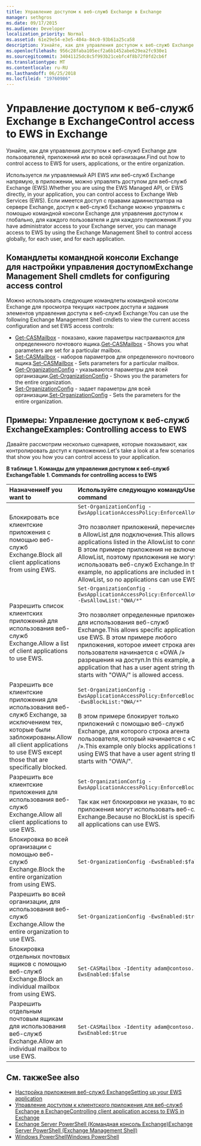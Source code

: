 ```yaml
---
title: Управление доступом к веб-служб Exchange в Exchange
manager: sethgros
ms.date: 09/17/2015
ms.audience: Developer
localization_priority: Normal
ms.assetid: 61e29e54-e3e5-404a-84c0-93b61a25ca58
description: Узнайте, как для управления доступом к веб-служб Exchange для пользователей, приложений или во всей организации.
ms.openlocfilehash: 956c28faba105ecf2a6b1452abe629ea2fc930e1
ms.sourcegitcommit: 34041125dc8c5f993b21cebfc4f8b72f0fd2cb6f
ms.translationtype: MT
ms.contentlocale: ru-RU
ms.lasthandoff: 06/25/2018
ms.locfileid: "19760986"
---
```

# <a name="control-access-to-ews-in-exchange"></a><span data-ttu-id="5faf8-103">Управление доступом к веб-служб Exchange в Exchange</span><span class="sxs-lookup"><span data-stu-id="5faf8-103">Control access to EWS in Exchange</span></span>

<span data-ttu-id="5faf8-104">Узнайте, как для управления доступом к веб-служб Exchange для пользователей, приложений или во всей организации.</span><span class="sxs-lookup"><span data-stu-id="5faf8-104">Find out how to control access to EWS for users, applications, or the entire organization.</span></span>
  
<span data-ttu-id="5faf8-105">Используется ли управляемый API EWS или веб-служб Exchange напрямую, в приложении, можно управлять доступом для веб-служб Exchange (EWS).</span><span class="sxs-lookup"><span data-stu-id="5faf8-105">Whether you are using the EWS Managed API, or EWS directly, in your application, you can control access to Exchange Web Services (EWS).</span></span> <span data-ttu-id="5faf8-106">Если имеется доступ с правами администратора на сервере Exchange, доступ к веб-служб Exchange можно управлять с помощью командной консоли Exchange для управления доступом к глобально, для каждого пользователя и для каждого приложения.</span><span class="sxs-lookup"><span data-stu-id="5faf8-106">If you have administrator access to your Exchange server, you can manage access to EWS by using the Exchange Management Shell to control access globally, for each user, and for each application.</span></span>
  
## <a name="exchange-management-shell-cmdlets-for-configuring-access-control"></a><span data-ttu-id="5faf8-107">Командлеты командной консоли Exchange для настройки управления доступом</span><span class="sxs-lookup"><span data-stu-id="5faf8-107">Exchange Management Shell cmdlets for configuring access control</span></span>
<span data-ttu-id="5faf8-108"><a name="bk_Cmdlets"> </a></span><span class="sxs-lookup"><span data-stu-id="5faf8-108"></span></span>

<span data-ttu-id="5faf8-109">Можно использовать следующие командлеты командной консоли Exchange для просмотра текущих настроек доступа и задания элементов управления доступа к веб-служб Exchange:</span><span class="sxs-lookup"><span data-stu-id="5faf8-109">You can use the following Exchange Management Shell cmdlets to view the current access configuration and set EWS access controls:</span></span>
  
- <span data-ttu-id="5faf8-110">[Get-CASMailbox](http://technet.microsoft.com/en-us/library/bb124754.aspx) - показано, какие параметры настраиваются для определенного почтового ящика.</span><span class="sxs-lookup"><span data-stu-id="5faf8-110">[Get-CASMailbox](http://technet.microsoft.com/en-us/library/bb124754.aspx) - Shows you what parameters are set for a particular mailbox.</span></span>   
- <span data-ttu-id="5faf8-111">[Set-CASMailbox](http://technet.microsoft.com/en-us/library/bb125264.aspx) - наборов параметров для определенного почтового ящика.</span><span class="sxs-lookup"><span data-stu-id="5faf8-111">[Set-CASMailbox](http://technet.microsoft.com/en-us/library/bb125264.aspx) - Sets parameters for a particular mailbox.</span></span>    
- <span data-ttu-id="5faf8-112">[Get-OrganizationConfig](http://technet.microsoft.com/en-us/library/aa997571.aspx) - указываются параметры для всей организации.</span><span class="sxs-lookup"><span data-stu-id="5faf8-112">[Get-OrganizationConfig](http://technet.microsoft.com/en-us/library/aa997571.aspx) - Shows you the parameters for the entire organization.</span></span>    
- <span data-ttu-id="5faf8-113">[Set-OrganizationConfig](http://technet.microsoft.com/en-us/library/aa997443.aspx) - задает параметры для всей организации.</span><span class="sxs-lookup"><span data-stu-id="5faf8-113">[Set-OrganizationConfig](http://technet.microsoft.com/en-us/library/aa997443.aspx) - Sets the parameters for the entire organization.</span></span> 

<span data-ttu-id="5faf8-114"><a name="bk_Examples"> </a></span><span class="sxs-lookup"><span data-stu-id="5faf8-114"></span></span>

## <a name="examples-controlling-access-to-ews"></a><span data-ttu-id="5faf8-115">Примеры: Управление доступом к веб-служб Exchange</span><span class="sxs-lookup"><span data-stu-id="5faf8-115">Examples: Controlling access to EWS</span></span>

<span data-ttu-id="5faf8-116">Давайте рассмотрим несколько сценариев, которые показывают, как контролировать доступ к приложению.</span><span class="sxs-lookup"><span data-stu-id="5faf8-116">Let's take a look at a few scenarios that show you how you can control access to your application.</span></span>
  
<span data-ttu-id="5faf8-117">**В таблице 1. Команды для управления доступом к веб-служб Exchange**</span><span class="sxs-lookup"><span data-stu-id="5faf8-117">**Table 1. Commands for controlling access to EWS**</span></span>

|<span data-ttu-id="5faf8-118">Назначение</span><span class="sxs-lookup"><span data-stu-id="5faf8-118">If you want to</span></span> |<span data-ttu-id="5faf8-119">Используйте следующую команду</span><span class="sxs-lookup"><span data-stu-id="5faf8-119">Use this command</span></span>|
|:-----|:-----|
|<span data-ttu-id="5faf8-120">Блокировать все клиентские приложения с помощью веб-служб Exchange.</span><span class="sxs-lookup"><span data-stu-id="5faf8-120">Block all client applications from using EWS.</span></span> | `Set-OrganizationConfig -EwsApplicationAccessPolicy:EnforceAllowList`<br/><br/><span data-ttu-id="5faf8-121">Это позволяет приложений, перечисленных в AllowList для подключения.</span><span class="sxs-lookup"><span data-stu-id="5faf8-121">This allows applications listed in the AllowList to connect.</span></span> <span data-ttu-id="5faf8-122">В этом примере приложения не включены в AllowList, поэтому приложения не могут использовать веб-служб Exchange.</span><span class="sxs-lookup"><span data-stu-id="5faf8-122">In this example, no applications are included in the AllowList, so no applications can use EWS.</span></span> |
|<span data-ttu-id="5faf8-123">Разрешить список клиентских приложений для использования веб-служб Exchange.</span><span class="sxs-lookup"><span data-stu-id="5faf8-123">Allow a list of client applications to use EWS.</span></span> | `Set-OrganizationConfig -EwsApplicationAccessPolicy:EnforceAllowList -EwsAllowList:"OWA/*"`<br/><br/><span data-ttu-id="5faf8-124">Это позволяет определенные приложения для использования веб-служб Exchange.</span><span class="sxs-lookup"><span data-stu-id="5faf8-124">This allows specific applications to use EWS.</span></span> <span data-ttu-id="5faf8-125">В этом примере любого приложения, которое имеет строка агента пользователя начинается с «OWA /» разрешения на доступ.</span><span class="sxs-lookup"><span data-stu-id="5faf8-125">In this example, any application that has a user agent string that starts with "OWA/" is allowed access.</span></span> |
|<span data-ttu-id="5faf8-126">Разрешить все клиентские приложения для использования веб-служб Exchange, за исключением тех, которые были заблокированы.</span><span class="sxs-lookup"><span data-stu-id="5faf8-126">Allow all client applications to use EWS except those that are specifically blocked.</span></span> | `Set-OrganizationConfig -EwsApplicationAccessPolicy:EnforceBlockList -EwsBlockList:"OWA/*"`<br/> <br/><span data-ttu-id="5faf8-127">В этом примере блокирует только приложений с помощью веб-служб Exchange, для которого строка агента пользователя, который начинается с «OWA /».</span><span class="sxs-lookup"><span data-stu-id="5faf8-127">This example only blocks applications from using EWS that have a user agent string that starts with "OWA/".</span></span> |
|<span data-ttu-id="5faf8-128">Разрешить все клиентские приложения для использования веб-служб Exchange.</span><span class="sxs-lookup"><span data-stu-id="5faf8-128">Allow all client applications to use EWS.</span></span> | `Set-OrganizationConfig -EwsApplicationAccessPolicy:EnforceBlockList` <br/><br/> <span data-ttu-id="5faf8-129">Так как нет блокировки не указан, то все приложения могут использовать веб-служб Exchange.</span><span class="sxs-lookup"><span data-stu-id="5faf8-129">Because no BlockList is specified, all applications can use EWS.</span></span> |
|<span data-ttu-id="5faf8-130">Блокировка во всей организации с помощью веб-служб Exchange.</span><span class="sxs-lookup"><span data-stu-id="5faf8-130">Block the entire organization from using EWS.</span></span> | `Set-OrganizationConfig -EwsEnabled:$false` |
|<span data-ttu-id="5faf8-131">Разрешить во всей организации, для использования веб-служб Exchange.</span><span class="sxs-lookup"><span data-stu-id="5faf8-131">Allow the entire organization to use EWS.</span></span> | `Set-OrganizationConfig -EwsEnabled:$true`|
|<span data-ttu-id="5faf8-132">Блокировка отдельных почтовых ящиков с помощью веб-служб Exchange.</span><span class="sxs-lookup"><span data-stu-id="5faf8-132">Block an individual mailbox from using EWS.</span></span> | `Set-CASMailbox -Identity adam@contoso.com -EwsEnabled:$false`|
|<span data-ttu-id="5faf8-133">Разрешить отдельным почтовым ящикам для использования веб-служб Exchange.</span><span class="sxs-lookup"><span data-stu-id="5faf8-133">Allow an individual mailbox to use EWS.</span></span> | `Set-CASMailbox -Identity adam@contoso.com -EwsEnabled:$true`|
   
## <a name="see-also"></a><span data-ttu-id="5faf8-134">См. также</span><span class="sxs-lookup"><span data-stu-id="5faf8-134">See also</span></span>

- [<span data-ttu-id="5faf8-135">Настройка приложения веб-служб Exchange</span><span class="sxs-lookup"><span data-stu-id="5faf8-135">Setting up your EWS application</span></span>](setting-up-your-ews-application.md)    
- [<span data-ttu-id="5faf8-136">Управление доступом к клиентского приложения для веб-служб Exchange в Exchange</span><span class="sxs-lookup"><span data-stu-id="5faf8-136">Controlling client application access to EWS in Exchange</span></span>](controlling-client-application-access-to-ews-in-exchange.md)   
- [<span data-ttu-id="5faf8-137">Exchange Server PowerShell (Командная консоль Exchange)</span><span class="sxs-lookup"><span data-stu-id="5faf8-137">Exchange Server PowerShell (Exchange Management Shell)</span></span>](https://docs.microsoft.com/en-us/powershell/exchange/exchange-server/exchange-management-shell?view=exchange-ps) 
- [<span data-ttu-id="5faf8-138">Windows PowerShell</span><span class="sxs-lookup"><span data-stu-id="5faf8-138">Windows PowerShell</span></span>](http://msdn.microsoft.com/en-us/library/dd835506%28v=vs.85%29.aspx)
    

